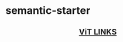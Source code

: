 # semantic-starter

<h2 style="text-align: center;"><a href="https://gist.github.com/carlcorsini/de862d11f2c6e479c9c3baf6610fda79">ViT LINKS</a></h2>
